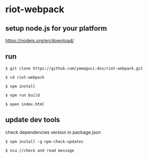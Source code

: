 # riot-webpack

## setup node.js for your platform
https://nodejs.org/en/download/

## run

```
$ git clone https://github.com/yamaguci-dos/riot-webpack.git

$ cd riot-webpack

$ npm install

$ npm run build

$ open index.html
```

## update dev tools
check dependencies version in package.json 

```
$ npm install -g npm-check-updates

$ ncu //check and read message
```